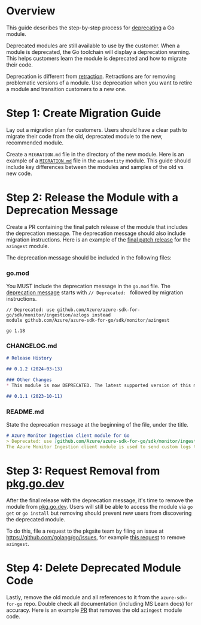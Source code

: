 # Overview

This guide describes the step-by-step process for [deprecating](https://go.dev/wiki/Deprecated) a Go module.

Deprecated modules are still available to use by the customer. When a module is deprecated, the Go toolchain will display a deprecation warning. This helps customers learn the module is deprecated and how to migrate their code.

Deprecation is different from [retraction](https://go.dev/ref/mod#go-mod-file-retract). Retractions are for removing problematic versions of a module. Use deprecation when you want to retire a module and transition customers to a new one.

# Step 1: Create Migration Guide

Lay out a migration plan for customers. Users should have a clear path to migrate their code from the old, deprecated module to the new, recommended module.

Create a `MIGRATION.md` file in the directory of the new module. Here is an example of a [`MIGRATION.md`](https://github.com/Azure/azure-sdk-for-go/blob/main/sdk/azidentity/MIGRATION.md) file in the `azidentity` module. This guide should include key differences between the modules and samples of the old vs new code.


# Step 2: Release the Module with a Deprecation Message

Create a PR containing the final patch release of the module that includes the deprecation message. The deprecation message should also include migration instructions. Here is an example of the [final patch release](https://github.com/Azure/azure-sdk-for-go/pull/22578/files) for the `azingest` module.

The deprecation message should be included in the following files:

### go.mod

You MUST include the deprecation message in the `go.mod` file. The [deprecation message](https://go.dev/ref/mod#go-mod-file-module-deprecation) starts with `// Deprecated: ` followed by migration instructions.

```
// Deprecated: use github.com/Azure/azure-sdk-for-go/sdk/monitor/ingestion/azlogs instead
module github.com/Azure/azure-sdk-for-go/sdk/monitor/azingest

go 1.18
```

### CHANGELOG.md

```md
# Release History

## 0.1.2 (2024-03-13)

### Other Changes
* This module is now DEPRECATED. The latest supported version of this module is at [github.com/Azure/azure-sdk-for-go/sdk/monitor/ingestion/azlogs](https://pkg.go.dev/github.com/Azure/azure-sdk-for-go/sdk/monitor/ingestion/azlogs)

## 0.1.1 (2023-10-11)
```

### README.md

State the deprecation message at the beginning of the file, under the title.
```md
# Azure Monitor Ingestion client module for Go
> Deprecated: use [github.com/Azure/azure-sdk-for-go/sdk/monitor/ingestion/azlogs](https://pkg.go.dev/github.com/Azure/azure-sdk-for-go/sdk/monitor/ingestion/azlogs) instead
The Azure Monitor Ingestion client module is used to send custom logs to [Azure Monitor][azure_monitor_overview] using the [Logs Ingestion API][ingestion_overview].
```

# Step 3: Request Removal from [pkg.go.dev](https://pkg.go.dev/)

After the final release with the deprecation message, it's time to remove the module from [pkg.go.dev](https://pkg.go.dev/about). Users will still be able to access the module via `go get` or `go install` but removing should prevent new users from discovering the deprecated module.

To do this, file a request to the pkgsite team by filing an issue at https://github.com/golang/go/issues, for example [this request](https://github.com/golang/go/issues/66302)  to remove `azingest`.

# Step 4: Delete Deprecated Module Code

Lastly, remove the old module and all references to it from the `azure-sdk-for-go` repo. Double check all documentation (including MS Learn docs) for accuracy. Here is an example [PR](https://github.com/Azure/azure-sdk-for-go/pull/22587/files) that removes the old `azingest` module code.
